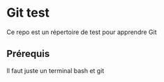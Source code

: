 # Git test

Ce repo est un répertoire de test pour apprendre Git

## Prérequis

Il faut juste un terminal bash et git
